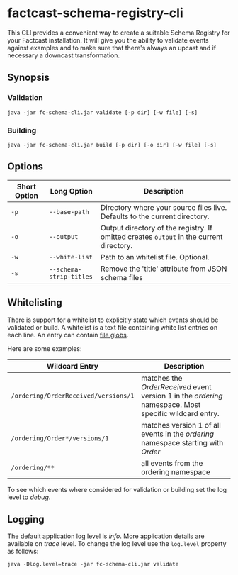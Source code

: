 factcast-schema-registry-cli
============================

This CLI provides a convenient way to create a suitable Schema Registry for your Factcast installation.
It will give you the ability to validate events against examples and to make sure that there's always an upcast and if
necessary a downcast transformation.

Synopsis
--------
### Validation
```
java -jar fc-schema-cli.jar validate [-p dir] [-w file] [-s]
```

### Building
```
java -jar fc-schema-cli.jar build [-p dir] [-o dir] [-w file] [-s]
```

Options
-------
| Short Option | Long Option    | Description                                                                            |
|--------------|----------------|----------------------------------------------------------------------------------------|
| `-p`         | `--base-path`  | Directory where your source files live. Defaults to the current directory.             |
| `-o`         | `--output`     | Output directory of the registry. If omitted creates `output` in the current directory. |
| `-w`         | `--white-list` | Path to an whitelist file. Optional.  |
| `-s`         | `--schema-strip-titles` |  Remove the 'title' attribute from JSON schema files |

Whitelisting
------------
There is support for a whitelist to explicitly state which events should be validated or build. A whitelist is a text file
containing white list entries on each line. An entry can contain [file globs](https://javapapers.com/java/glob-with-java-nio/).

Here are some examples:

| Wildcard Entry                       | Description                                                                                            |
|--------------------------------------|--------------------------------------------------------------------------------------------------------|
| `/ordering/OrderReceived/versions/1` | matches the _OrderReceived_ event version 1 in the _ordering_ namespace. Most specific wildcard entry. |
| `/ordering/Order*/versions/1`        | matches version 1 of all events in the _ordering_ namespace starting with _Order_                      |
| `/ordering/**`                       | all events from the ordering namespace                                                                 |

To see which events where considered for validation or building set the log level to _debug_.

Logging
-------
The default application log level is _info_. More application details are available on _trace_ level. To change the log level use the `log.level` property as follows:

```
java -Dlog.level=trace -jar fc-schema-cli.jar validate
```

